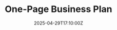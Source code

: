 ---
title: One-Page Business Plan
linkTitle: One-Page Business Plan
date: '2025-04-29T17:10:00Z'
weight: 1
description: A one-page business plan template includes sections for business overview,
  mission and vision statements, product/service description, market analysis, revenue
  model, marketing strategy, team resources, and financial summary to guide entrepreneurs
  in outlining their business strategy concisely.
draft: false
ref: one-page-business-plan
---
